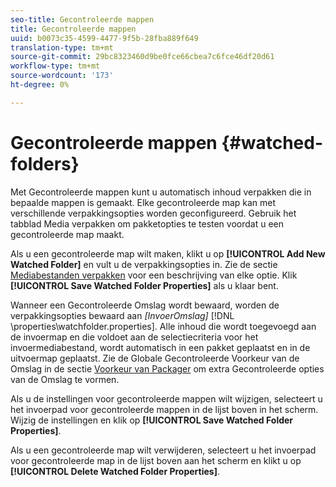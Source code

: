 ```yaml
---
seo-title: Gecontroleerde mappen
title: Gecontroleerde mappen
uuid: b0073c35-4599-4477-9f5b-28fba889f649
translation-type: tm+mt
source-git-commit: 29bc8323460d9be0fce66cbea7c6fce46df20d61
workflow-type: tm+mt
source-wordcount: '173'
ht-degree: 0%

---
```



# Gecontroleerde mappen {#watched-folders}

Met Gecontroleerde mappen kunt u automatisch inhoud verpakken die in bepaalde mappen is gemaakt. Elke gecontroleerde map kan met verschillende verpakkingsopties worden geconfigureerd. Gebruik het tabblad Media verpakken om pakketopties te testen voordat u een gecontroleerde map maakt.

Als u een gecontroleerde map wilt maken, klikt u op **[!UICONTROL Add New Watched Folder]** en vult u de verpakkingsopties in. Zie de sectie [Mediabestanden verpakken](../../aaxs-protecting-content/content-packaging-media-files/content-packaging-media-files-overview.md) voor een beschrijving van elke optie. Klik **[!UICONTROL Save Watched Folder Properties]** als u klaar bent.

Wanneer een Gecontroleerde Omslag wordt bewaard, worden de verpakkingsopties bewaard aan *[InvoerOmslag]* [!DNL \properties\watchfolder.properties]. Alle inhoud die wordt toegevoegd aan de invoermap en die voldoet aan de selectiecriteria voor het invoermediabestand, wordt automatisch in een pakket geplaatst en in de uitvoermap geplaatst. Zie de Globale Gecontroleerde Voorkeur van de Omslag in de sectie [Voorkeur van Packager](../../aaxs-reference-implementations/fam-air-app-usage/initial-fam-setup-set-prefs/initial-fam-setup-pkg-prefs.md) om extra Gecontroleerde opties van de Omslag te vormen.

Als u de instellingen voor gecontroleerde mappen wilt wijzigen, selecteert u het invoerpad voor gecontroleerde mappen in de lijst boven in het scherm. Wijzig de instellingen en klik op **[!UICONTROL Save Watched Folder Properties]**.

Als u een gecontroleerde map wilt verwijderen, selecteert u het invoerpad voor gecontroleerde map in de lijst boven aan het scherm en klikt u op **[!UICONTROL Delete Watched Folder Properties]**.
